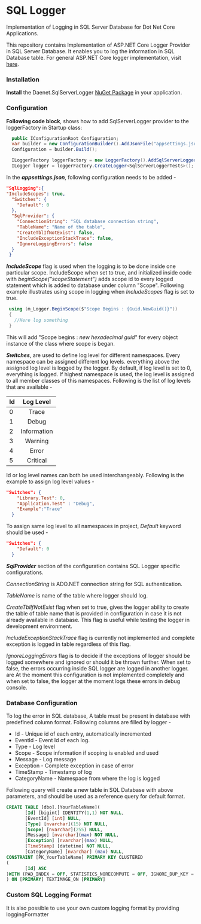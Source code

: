 # SQL Logger
Implementation of Logging in SQL Server Database for Dot Net Core Applications.

This repository contains Implementation of ASP.NET Core Logger Provider in SQL Server Database. It enables you to log the information in SQL Database table. For general ASP.NET Core logger implementation, visit [here](https://github.com/aspnet/Logging "ASP.NET Core Logging").

### Installation 


**Install** the Daenet.SqlServerLogger [NuGet Package](http:// "Link missing") in your application.

### Configuration

**Following code block**, shows how to add SqlServerLogger provider to the loggerFactory in Startup class:

```C#
  public IConfigurationRoot Configuration;
  var builder = new ConfigurationBuilder().AddJsonFile("appsettings.json");
  Configuration = builder.Build();

  ILoggerFactory loggerFactory = new LoggerFactory().AddSqlServerLogger(Configuration.GetSection("SqlLogging"));
  ILogger logger = loggerFactory.CreateLogger<SqlServerLoggerTests>();
  ```

In the ***appsettings.json***, following configuration needs to be added - 

```JSON
"SqlLogging":{
"IncludeScopes": true,
  "Switches": {
    "Default": 0
  },
  "SqlProvider": {
    "ConnectionString": "SQL database connection string",
    "TableName": "Name of the table",
    "CreateTblIfNotExist": false,
    "IncludeExceptionStackTrace": false,
    "IgnoreLoggingErrors": false
  }
 }
```
***IncludeScope*** flag is used when the logging is to be done inside one particular scope. IncludeScope when set to true, and initialized inside code with *beginScope("scopeStatement")* adds scope id to every logged statement which is added to database under column "Scope".
Following example illustrates using scope in logging when *IncludeScopes* flag is set to true.

```C#
 using (m_Logger.BeginScope($"Scope Begins : {Guid.NewGuid()}"))
 {
   //Here log something
 }
```
This will add "Scope begins : *new hexadecimal guid*" for every object instance of the class where scope is began.

***Switches***, are used to define log level for different namespaces. Every namespace can be assigned different log levels. everything above the assigned log level is logged by the logger. By default, if log level is set to 0, everything is logged. If highest namespace is used, the log level is assigned to all member classes of this namespaces.
Following is the list of log levels that are available - 

| Id            | Log Level     |
| ------------- |:-------------:|
| 0             | Trace         |
| 1             | Debug         |
| 2             | Information   |
| 3             | Warning       |
| 4             | Error         |
| 5             | Critical      |

Id or log level names can both be used interchangeably. Following is the example to assign log level values - 

```JSON
"Switches": {
    "Library.Test": 0,
    "Application.Test" : "Debug",
    "Example":"Trace"
  }
```
To assign same log level to all namespaces in project, *Default* keyword should be used -

```JSON
"Switches": {
    "Default": 0
  }
```

***SqlProvider*** section of the configuration contains SQL Logger specific configurations.


*ConnectionString* is ADO.NET connection string for SQL authentication.

*TableName* is name of the table where logger should log.

*CreateTblIfNotExist* flag when set to true, gives the logger ability to create the table of table name that is provided in configuration in case it is not already available in database.
This flag is useful while testing the logger in development environment.

*IncludeExceptionStackTrace* flag is currently not implemented and complete exception is logged in table regardless of this flag.

*IgnoreLoggingErrors* flag is to decide if the exceptions of logger should be logged somewhere and ignored or should it be thrown further. When set to false, the errors occurring inside SQL logger are logged in another logger. are  At the moment this configuration is not implemented completely and when set to false, the logger at the moment logs these errors in debug console.

### Database Configuration

To log the error in SQL database, A table must be present in database with predefined column format. Following columns are filled by logger - 

* Id     -   Unique id of each entry, automatically incremented
* EventId  - Event Id of each log. 
* Type - Log level
* Scope - Scope information if scoping is enabled and used
* Message - Log message
* Exception - Complete exception in case of error
* TimeStamp - Timestamp of log
* CategoryName - Namespace from where the log is logged


Following query will create a new table in SQL Database with above parameters, and should be used as a reference query for default format.

```SQL
CREATE TABLE [dbo].[YourTableName](
       [Id] [bigint] IDENTITY(1,1) NOT NULL,
       [EventId] [int] NULL,
       [Type] [nvarchar](15) NOT NULL,
       [Scope] [nvarchar](255) NULL,
       [Message] [nvarchar](max) NOT NULL,
       [Exception] [nvarchar](max) NULL,
       [TimeStamp] [datetime] NOT NULL,
       [CategoryName] [nvarchar] (max) NULL,
CONSTRAINT [PK_YourTableName] PRIMARY KEY CLUSTERED 
(
       [Id] ASC
)WITH (PAD_INDEX = OFF, STATISTICS_NORECOMPUTE = OFF, IGNORE_DUP_KEY = OFF, ALLOW_ROW_LOCKS = ON, ALLOW_PAGE_LOCKS = ON) ON [PRIMARY]
) ON [PRIMARY] TEXTIMAGE_ON [PRIMARY]
```

### Custom SQL Logging Format

It is also possible to use your own custom logging format by providing loggingFormatter